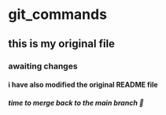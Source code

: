 # git_commands
## this is my original file
### awaiting changes
#### i have also modified the original README file
##### time to merge back to the main branch :monocle_face: